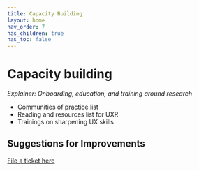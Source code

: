 ```yaml
---
title: Capacity Building
layout: home
nav_order: 7
has_children: true
has_toc: false
---
```

# Capacity building 
_Explainer: Onboarding, education, and training around research_ 
* Communities of practice list 
* Reading and resources list for UXR 
* Trainings on sharpening UX skills 

## Suggestions for Improvements
[File a ticket here](https://github.com/aayatsali/reops3/issues/new?assignees=aayatsali&labels=enhancement%2C+new&projects=&template=suggestions-for-reops-site.md&title=) 
